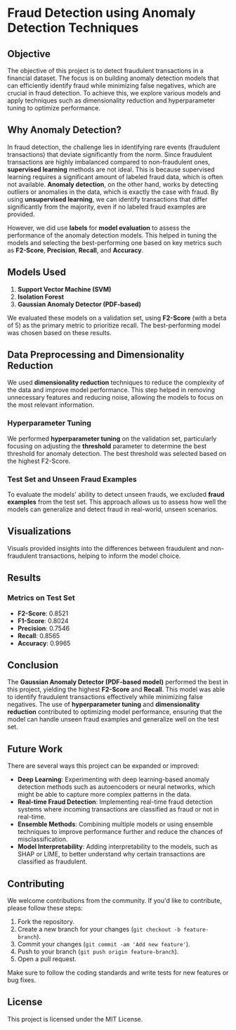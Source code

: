 # Fraud Detection using Anomaly Detection Techniques

## Objective
The objective of this project is to detect fraudulent transactions in a financial dataset. The focus is on building anomaly detection models that can efficiently identify fraud while minimizing false negatives, which are crucial in fraud detection. To achieve this, we explore various models and apply techniques such as dimensionality reduction and hyperparameter tuning to optimize performance.

## Why Anomaly Detection?
In fraud detection, the challenge lies in identifying rare events (fraudulent transactions) that deviate significantly from the norm. Since fraudulent transactions are highly imbalanced compared to non-fraudulent ones, **supervised learning** methods are not ideal. This is because supervised learning requires a significant amount of labeled fraud data, which is often not available. **Anomaly detection**, on the other hand, works by detecting outliers or anomalies in the data, which is exactly the case with fraud. By using **unsupervised learning**, we can identify transactions that differ significantly from the majority, even if no labeled fraud examples are provided.

However, we did use **labels** for **model evaluation** to assess the performance of the anomaly detection models. This helped in tuning the models and selecting the best-performing one based on key metrics such as **F2-Score**, **Precision**, **Recall**, and **Accuracy**.

## Models Used
1. **Support Vector Machine (SVM)**
2. **Isolation Forest**
3. **Gaussian Anomaly Detector (PDF-based)**

We evaluated these models on a validation set, using **F2-Score** (with a beta of 5) as the primary metric to prioritize recall. The best-performing model was chosen based on these results.

## Data Preprocessing and Dimensionality Reduction
We used **dimensionality reduction** techniques to reduce the complexity of the data and improve model performance. This step helped in removing unnecessary features and reducing noise, allowing the models to focus on the most relevant information.

### Hyperparameter Tuning
We performed **hyperparameter tuning** on the validation set, particularly focusing on adjusting the **threshold** parameter to determine the best threshold for anomaly detection. The best threshold was selected based on the highest F2-Score.

### Test Set and Unseen Fraud Examples
To evaluate the models' ability to detect unseen frauds, we excluded **fraud examples** from the test set. This approach allows us to assess how well the models can generalize and detect fraud in real-world, unseen scenarios.

## Visualizations
Visuals provided insights into the differences between fraudulent and non-fraudulent transactions, helping to inform the model choice.

## Results
### Metrics on Test Set
- **F2-Score**: 0.8521
- **F1-Score**: 0.8024
- **Precision**: 0.7546
- **Recall**: 0.8565
- **Accuracy**: 0.9965

## Conclusion
The **Gaussian Anomaly Detector (PDF-based model)** performed the best in this project, yielding the highest **F2-Score** and **Recall**. This model was able to identify fraudulent transactions effectively while minimizing false negatives. The use of **hyperparameter tuning** and **dimensionality reduction** contributed to optimizing model performance, ensuring that the model can handle unseen fraud examples and generalize well on the test set.

## Future Work
There are several ways this project can be expanded or improved:
- **Deep Learning**: Experimenting with deep learning-based anomaly detection methods such as autoencoders or neural networks, which might be able to capture more complex patterns in the data.
- **Real-time Fraud Detection**: Implementing real-time fraud detection systems where incoming transactions are classified as fraud or not in real-time.
- **Ensemble Methods**: Combining multiple models or using ensemble techniques to improve performance further and reduce the chances of misclassification.
- **Model Interpretability**: Adding interpretability to the models, such as SHAP or LIME, to better understand why certain transactions are classified as fraudulent.

## Contributing
We welcome contributions from the community. If you'd like to contribute, please follow these steps:
1. Fork the repository.
2. Create a new branch for your changes (`git checkout -b feature-branch`).
3. Commit your changes (`git commit -am 'Add new feature'`).
4. Push to your branch (`git push origin feature-branch`).
5. Open a pull request.

Make sure to follow the coding standards and write tests for new features or bug fixes.

## License
This project is licensed under the MIT License.
